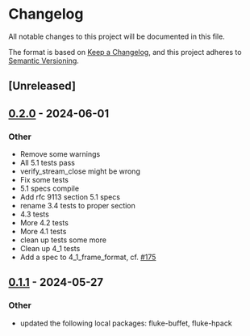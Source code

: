 # Changelog
All notable changes to this project will be documented in this file.

The format is based on [Keep a Changelog](https://keepachangelog.com/en/1.0.0/),
and this project adheres to [Semantic Versioning](https://semver.org/spec/v2.0.0.html).

## [Unreleased]

## [0.2.0](https://github.com/bearcove/fluke/compare/httpwg-v0.1.1...httpwg-v0.2.0) - 2024-06-01

### Other
- Remove some warnings
- All 5.1 tests pass
- verify_stream_close might be wrong
- Fix some tests
- 5.1 specs compile
- Add rfc 9113 section 5.1 specs
- rename 3.4 tests to proper section
- 4.3 tests
- More 4.2 tests
- More 4.1 tests
- clean up tests some more
- Clean up 4_1 tests
- Add a spec to 4_1_frame_format, cf. [#175](https://github.com/bearcove/fluke/pull/175)

## [0.1.1](https://github.com/bearcove/fluke/compare/httpwg-v0.1.0...httpwg-v0.1.1) - 2024-05-27

### Other
- updated the following local packages: fluke-buffet, fluke-hpack
